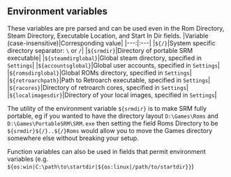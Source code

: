 ## Environment variables
These variables are pre parsed and can be used even in the Rom Directory, Steam Directory, Executable Location, and Start In Dir fields.
|Variable (case-insensitive)|Corresponding value|
|---:|:---|
|`${/}`|System specific directory separator: `\` or `/`|
|`${srmdir}`|Directory of portable SRM executable|
|`${steamdirglobal}`|Global steam directory, specified in `Settings`|
|`${accountsglobal}`|Global user accounts, specified in `Settings`|
|`${romsdirglobal}`|Global ROMs directory, specified in `Settings`|
|`${retroarchpath}`|Path to Retroarch executable, specified in `Settings`|
|`${racores}`|Directory of retroarch cores, specified in `Settings`|
|`${localimagesdir}`|Directory of your local images, specified in `Settings`|


The utility of the environment variable `${srmdir}` is to make SRM fully portable, eg if you wanted to have the directory layout `D:\Games\Roms` and `D:\Games\PortableSRM\SRM.exe` then setting the field Roms Directory to be `${srmdir}${/}..${/}Roms` would allow you to move the Games directory somewhere else without breaking your setup.

Function variables can also be used in fields that permit environment variables (e.g. `${os:win|C:\path\to\startdir|${os:linux|/path/to/startdir}}`)
